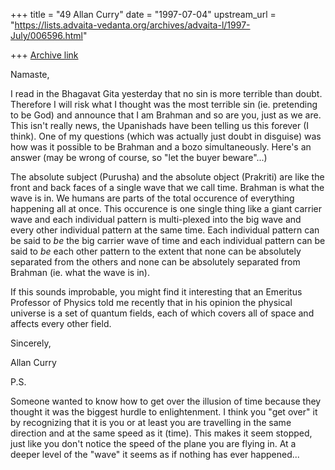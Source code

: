 +++
title = "49 Allan Curry"
date = "1997-07-04"
upstream_url = "https://lists.advaita-vedanta.org/archives/advaita-l/1997-July/006596.html"

+++
[Archive link](https://lists.advaita-vedanta.org/archives/advaita-l/1997-July/006596.html)

Namaste,

I read in the Bhagavat Gita yesterday that no sin is more terrible than
doubt. Therefore I will risk what I thought was the most terrible sin (ie.
pretending to be God) and announce that I am Brahman and so are you, just
as we are. This isn't really news, the Upanishads have been telling us this
forever (I think). One of my  questions  (which was actually just doubt in
disguise) was how was it possible to be Brahman and a bozo simultaneously.
Here's an answer (may be wrong of course, so "let the buyer beware"...)

The absolute subject (Purusha) and the absolute object (Prakriti) are like
the front and back faces of a single wave that we call time. Brahman is
what the wave is in. We humans are parts of the total occurence of everything
happening all at once. This occurence is one single thing like a giant
carrier wave and each individual pattern is multi-plexed into the big wave
and every other individual pattern at the same time. Each individual
pattern can be said to *be* the big carrier wave of time and each
individual pattern can be said to *be* each other pattern to the extent
that none can be absolutely separated from the others and none can be
absolutely separated from Brahman (ie. what the wave is in).

If this sounds improbable, you might find it interesting that an Emeritus
Professor of Physics told me recently that in his opinion the physical
universe is a set of quantum fields, each of which covers all of space and
affects every other field.

Sincerely,

Allan Curry

P.S.

Someone wanted to know how to get over the illusion of time because they
thought it was the biggest hurdle to enlightenment. I think you "get over"
it by recognizing that it is you or at least you are travelling in the same
direction and at the same speed as it (time). This makes it seem stopped,
just like you don't notice the speed of the plane you are flying in. At a
deeper level of the "wave" it seems as if nothing has ever happened...

